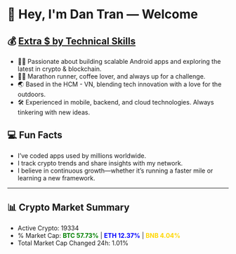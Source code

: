 # 👋 Hey, I'm Dan Tran — Welcome

## 💰 <a href="https://dantech.academy" target="_blank">Extra $ by Technical Skills</a>

- 🧑‍💻 Passionate about building scalable Android apps and exploring the latest in crypto & blockchain.
- 🏃‍♂️ Marathon runner, coffee lover, and always up for a challenge.
- 🌏 Based in the HCM - VN, blending tech innovation with a love for the outdoors.
- 🛠️ Experienced in mobile, backend, and cloud technologies. Always tinkering with new ideas.

## 💻 Fun Facts

- I’ve coded apps used by millions worldwide.
- I track crypto trends and share insights with my network.
- I believe in continuous growth—whether it’s running a faster mile or learning a new framework.

---

## 📊 Crypto Market Summary

- Active Crypto: 19334
- % Market Cap: <span style="color: green; font-weight: bold;">BTC 57.73%</span> | <span style="color: blue; font-weight: bold;">ETH 12.37%</span> | <span style="color: gold; font-weight: bold;">BNB 4.04%</span>
- Total Market Cap Changed 24h: 1.01%
